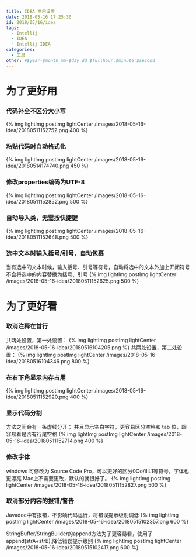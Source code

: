 ```yaml
---
title: IDEA 常用设置
date: 2018-05-16 17:25:30
id: 2018/05/16/idea
tags:
  - Intellij
  - IDEA
  - Intellij IDEA
categories:
  - 工具
other: #$year-$month_mm-$day_dd $fullhour:$minute:$second
---
```


# 为了更好用

### 代码补全不区分大小写
{% img lightImg postImg lightCenter /images/2018-05-16-idea/20180511152752.png 400 %}

### 粘贴代码时自动格式化
{% img lightImg postImg lightCenter /images/2018-05-16-idea/20180514174740.png 450 %}

### 修改properties编码为UTF-8
{% img lightImg postImg lightCenter /images/2018-05-16-idea/20180511152852.png 500 %}

### 自动导入类，无需按快捷键
{% img lightImg postImg lightCenter /images/2018-05-16-idea/20180511152648.png 500 %}

### 选中文本时输入括号/引号，自动包裹
当有选中的文本时候，输入括号、引号等符号，自动将选中的文本外加上开闭符号
不会将选中的内容替换为括号、引号
{% img lightImg postImg lightCenter /images/2018-05-16-idea/20180511152625.png 500 %}

# 为了更好看

### 取消注释在首行
共两处设置，第一处设置：
{% img lightImg postImg lightCenter /images/2018-05-16-idea/20180516104205.png %}
共两处设置，第二处设置：
{% img lightImg postImg lightCenter /images/2018-05-16-idea/20180516104346.png 800 %}

### 在右下角显示内存占用
{% img lightImg postImg lightCenter /images/2018-05-16-idea/20180511152920.png 400 %}

### 显示代码分割
方法之间会有一条虚线分开；
并且显示空白字符，更容易区分空格和 tab 位，跟容易看是否有行尾空格
{% img lightImg postImg lightCenter /images/2018-05-16-idea/20180511152714.png 400 %}

### 修改字体
windows 可修改为 Source Code Pro，可以更好的区分0Oo/iIlL1等符号，字体也更漂亮
Mac上不需要更改，默认的就很好了。
{% img lightImg postImg lightCenter /images/2018-05-16-idea/20180511152827.png 500 %}

### 取消部分内容的报错/警告
Javadoc中有报错，不影响代码运行，将错误提示级别调低
{% img lightImg postImg lightCenter /images/2018-05-16-idea/20180515102357.png 600 %}

StringBuffer/StringBuilder的append方法为了更容易看，使用了append(strA+strB),降低错误提示级别
{% img lightImg postImg lightCenter /images/2018-05-16-idea/20180515102417.png 600 %}
